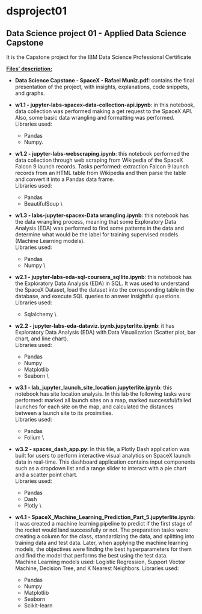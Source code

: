 # dsproject01

## Data Science project 01 - Applied Data Science Capstone

It is the Capstone project for the IBM Data Science Professional Certificate


**<span style="text-decoration:underline;">Files’ description:</span>**



* **Data Science Capstone - SpaceX - Rafael Muniz.pdf**: contains the final presentation of the project, with insights, explanations, code snippets, and graphs.
* **w1.1 - jupyter-labs-spacex-data-collection-api.ipynb**: in this notebook, data collection was performed making a get request to the SpaceX API. Also, some basic data wrangling and formatting was performed.  \
Libraries used: 
    * Pandas 
    * Numpy.
* **w1.2 - jupyter-labs-webscraping.ipynb**: this notebook performed the data collection through web scraping from Wikipedia of the SpaceX Falcon 9 launch records. Tasks performed: extraction Falcon 9 launch records from an HTML table from Wikipedia and then parse the table and convert it into a Pandas data frame. \
Libraries used:
    * Pandas
    * BeautifulSoup \

* **w1.3 - labs-jupyter-spacex-Data wrangling.ipynb**: this notebook has the data wrangling process, meaning that some Exploratory Data Analysis (EDA) was performed to find some patterns in the data and determine what would be the label for training supervised models (Machine Learning models). \
Libraries used:
    * Pandas
    * Numpy \

* **w2.1 - jupyter-labs-eda-sql-coursera_sqllite.ipynb**: this notebook has the Exploratory Data Analysis (EDA) in SQL. It was used to understand the SpaceX Dataset, load the dataset into the corresponding table in the database, and execute SQL queries to answer insightful questions. \
Libraries used:
    * Sqlalchemy \

* **w2.2 - jupyter-labs-eda-dataviz.ipynb.jupyterlite.ipynb**: it has Exploratory Data Analysis (EDA) with Data Visualization (Scatter plot, bar chart, and line chart). \
Libraries used:
    * Pandas
    * Numpy
    * Matplotlib
    * Seaborn \

* **w3.1 - lab_jupyter_launch_site_location.jupyterlite.ipynb**: this notebook has site location analysis. In this lab the following tasks were performed: marked all launch sites on a map, marked successful/failed launches for each site on the map, and calculated the distances between a launch site to its proximities. \
Libraries used:
    * Pandas
    * Folium \

* **w3.2 - spacex_dash_app.py**: In this file, a Plotly Dash application was built for users to perform interactive visual analytics on SpaceX launch data in real-time. This dashboard application contains input components such as a dropdown list and a range slider to interact with a pie chart and a scatter point chart. \
Libraries used:
    * Pandas
    * Dash
    * Plotly \

* **w4.1 - SpaceX_Machine_Learning_Prediction_Part_5.jupyterlite.ipynb**: it was created a machine learning pipeline to predict if the first stage of the rocket would land successfully or not. The preparation tasks were: creating a column for the class, standardizing the data, and splitting into training data and test data. Later, when applying the machine learning models, the objectives were finding the best hyperparameters for them and find the model that performs the best using the test data. \
Machine Learning models used: Logistic Regression, Support Vector Machine, Decision Tree, and K Nearest Neighbors.
Libraries used:
   * Pandas
   * Numpy
   * Matplotlib
   * Seaborn
   * Scikit-learn
